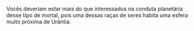 ﻿Vocês deveriam estar mais do que interessados na conduta planetária desse tipo de mortal, pois uma dessas raças de seres habita uma esfera muito próxima de Urântia.